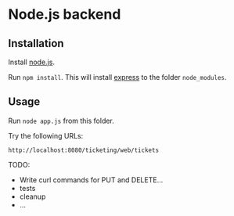 
# Node.js backend

## Installation

Install [node.js](http://nodejs.org/download/).

Run `npm install`. This will install [express](https://npmjs.org/package/express) to the folder `node_modules`.

## Usage

Run `node app.js` from this folder.

Try the following URLs:

```
http://localhost:8080/ticketing/web/tickets
```

TODO: 

- Write curl commands for PUT and DELETE...
- tests
- cleanup
- ...
